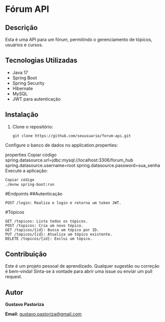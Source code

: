 # Fórum API

## Descrição

Esta é uma API para um fórum, permitindo o gerenciamento de tópicos, usuários e cursos.

## Tecnologias Utilizadas

- Java 17
- Spring Boot
- Spring Security
- Hibernate
- MySQL
- JWT para autenticação

## Instalação

1. Clone o repositório:
   ```
   git clone https://github.com/seuusuario/forum-api.git
Configure o banco de dados no application.properties:

properties
Copiar código
spring.datasource.url=jdbc:mysql://localhost:3306/forum_hub
spring.datasource.username=root
spring.datasource.password=sua_senha
Execute a aplicação:

```bash
Copiar código
./mvnw spring-boot:run
````
#Endpoints
##Autenticação
```
POST /login: Realiza o login e retorna um token JWT.
```
#Tópicos
```
GET /topicos: Lista todos os tópicos.
POST /topicos: Cria um novo tópico.
GET /topicos/{id}: Busca um tópico por ID.
PUT /topicos/{id}: Atualiza um tópico existente.
DELETE /topicos/{id}: Exclui um tópico.
```

## Contribuição
Este é um projeto pessoal de aprendizado. Qualquer sugestão ou correção é bem-vinda! Sinta-se à vontade para abrir uma issue ou enviar um pull request.

## Autor
**Gustavo Pastoriza**

**Email:** [gustavo.pastoriza@gmail.com](mailto:gustavo.pastoriza@gmail.com)
